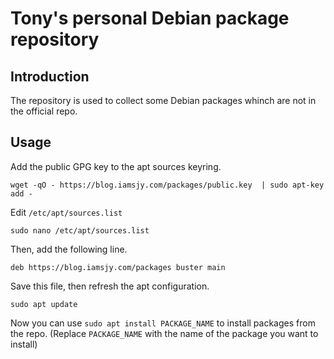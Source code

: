 # Tony's personal Debian package repository

## Introduction
The repository is used to collect some Debian packages whinch are not in the official repo.

## Usage
Add the public GPG key to the apt sources keyring.
```
wget -qO - https://blog.iamsjy.com/packages/public.key  | sudo apt-key add -
```

Edit `/etc/apt/sources.list`
```
sudo nano /etc/apt/sources.list
```
Then, add the following line.
```
deb https://blog.iamsjy.com/packages buster main
```
Save this file, then refresh the apt configuration.
```
sudo apt update
```
Now you can use `sudo apt install PACKAGE_NAME` to install packages from the repo.
(Replace `PACKAGE_NAME` with the name of the package you want to install)
